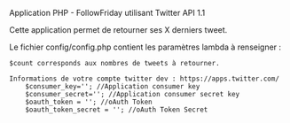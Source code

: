 Application PHP - FollowFriday utilisant Twitter API 1.1

Cette application permet de retourner ses X derniers tweet.

Le fichier config/config.php contient les paramètres lambda à renseigner :

    $count corresponds aux nombres de tweets à retourner.
    
    Informations de votre compte twitter dev : https://apps.twitter.com/
        $consumer_key=''; //Application consumer key
        $consumer_secret=''; //Application consumer secret key
        $oauth_token = ''; //oAuth Token
        $oauth_token_secret = ''; //oAuth Token Secret
